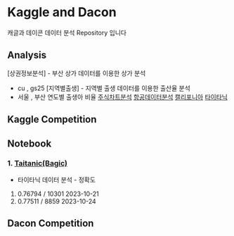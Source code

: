 # Kaggle and Dacon
캐글과 데이콘 데이터 분석 Repository 입니다

## Analysis
[상권정보분석] - 부산 상가 데이터를 이용한 상가 분석
- cu , gs25
[지역별출생] - 지역별 출생 데이터를 이용한 출산율 분석 
- 서울 , 부산 연도별 출생아 비율
[주식차트분석](https://colab.research.google.com/drive/1b1664zv0Zt4DFQN7brw7Rto5KyMNobj0?usp=drive_link)
[항공데이터분석](https://colab.research.google.com/drive/1Qw0czZPArP-_UumY1lnYutXdpJdIt2GA?usp=drive_link)
[캘리포니아](https://colab.research.google.com/drive/1nivz2BMxjf3ODmdYXVxmMR1-ap49dQdH?usp=drive_link) 
[타이타닉](https://colab.research.google.com/drive/1-tpN13N8Ye3MRK1MQMLmXYfH5iXOPW1I?usp=drive_link)

## Kaggle Competition

## Notebook
### 1. [Taitanic(Bagic)](https://www.kaggle.com/code/absdefgg/titanic)
 - 타이타닉 데이터 분석 - 정확도
 1. 0.76794 / 10301 2023-10-21
 2. 0.77511 / 8859  2023-10-24

## Dacon Competition


